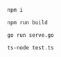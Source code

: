 ```bash
npm i
```

```bash
npm run build
```

```bash
go run serve.go
```

```bash
ts-node test.ts
```
